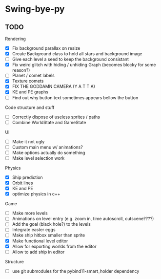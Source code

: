 # Swing-bye-py

## TODO

Rendering

- [X] Fix background parallax on resize
- [X] Create Background class to hold all stars and background image
- [ ] Give each level a seed to keep the background consistant
- [X] Fix weird glitch with hiding / unhiding Graph (becomes blocky for some reason?)
- [ ] Planet / comet labels
- [X] Texture comets
- [X] FIX THE GODDAMN CAMERA (Y A T T A)
- [X] KE and PE graphs
- [ ] Find out why button text sometimes appears bellow the button

Code structure and stuff

- [ ] Correctly dispose of useless sprites / paths
- [ ] Combine WorldState and GameState

UI

- [ ] Make it not ugly
- [ ] Custom main menu w/ animations?
- [ ] Make options actually do something
- [ ] Make level selection work

Physics

- [X] Ship prediction
- [X] Orbit lines
- [X] KE and PE
- [X] optimize physics in c++

Game

- [ ] Make more levels
- [ ] Animations on level entry (e.g. zoom in, time autoscroll, cutscene????)
- [ ] Add the goal (black hole?) to the levels
- [ ] Integrate easter eggs
- [ ] Make ship hitbox smaller than sprite
- [X] Make functional level editor
- [X] Allow for exporting worlds from the editor
- [ ] Allow to add ship in editor

Structure

- [ ] use git submodules for the pybind11-smart_holder dependency
